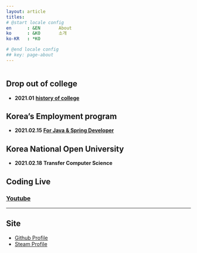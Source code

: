 ```yaml
---
layout: article
titles:
# @start locale config
en      : &EN       About
ko      : &KO       소개
ko-KR   : *KO

# @end locale config
## key: page-about
---
```


<img class="image image--xl" src=""/>


## Drop out of college
- **2021.01**
**[history of college](https://drive.google.com/drive/folders/1nLWG0jVPIDMdSjooCURjmgi1tkMRvpDz?usp=sharing)**

## Korea’s Employment program
- **2021.02.15**
**[For Java & Spring Developer](https://gangnam.greenart.co.kr/?cam_idx=1)**

## Korea National Open University
- **2021.02.18**
	**Transfer Computer Science**  

## Coding Live  

### [Youtube](https://www.youtube.com/channel/UCpwGR4ulHCdlfOVQPZD3QCQ/featured)  

---
## Site

* [Github Profile](https://github.com/dongsub-joung)
* [Steam Profile](https://steamcommunity.com/profiles/76561198068103153/)
